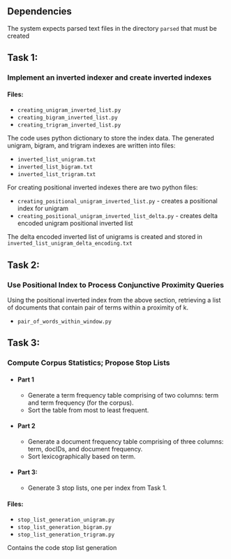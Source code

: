 ## Dependencies
The system expects parsed text files in the directory `parsed` that must be created 
## Task 1: 
### Implement an inverted indexer and create inverted indexes

#### Files:
- `creating_unigram_inverted_list.py`
- `creating_bigram_inverted_list.py`
- `creating_trigram_inverted_list.py`


The code uses python dictionary to store the index data. The generated unigram, bigram, and trigram indexes are written into files:

- `inverted_list_unigram.txt`
- `inverted_list_bigram.txt`
- `inverted_list_trigram.txt`

For creating positional inverted indexes there are two python files:
- `creating_positional_unigram_inverted_list.py` - creates a positional index for unigram
- `creating_positional_unigram_inverted_list_delta.py` - creates delta encoded unigram positional inverted list

The delta encoded inverted list of unigrams is created and stored in `inverted_list_unigram_delta_encoding.txt`


## Task 2: 
### Use Positional Index to Process Conjunctive Proximity Queries

Using the positional inverted index from the above section, retrieving a list of documents that contain pair of terms within a proximity of k.

- `pair_of_words_within_window.py`


## Task 3: 
### Compute Corpus Statistics; Propose Stop Lists

* #### Part 1
    * Generate a term frequency table comprising of two
columns: term and term frequency (for the corpus).
    * Sort the table from most to least frequent.

* #### Part 2
    * Generate a document frequency table comprising of three columns: term, docIDs, and document frequency. 
    * Sort lexicographically based on term.
* #### Part 3:
    * Generate 3 stop lists, one per index from Task 1.

#### Files:
- `stop_list_generation_unigram.py`
- `stop_list_generation_bigram.py`
- `stop_list_generation_trigram.py`

Contains the code stop list generation 
